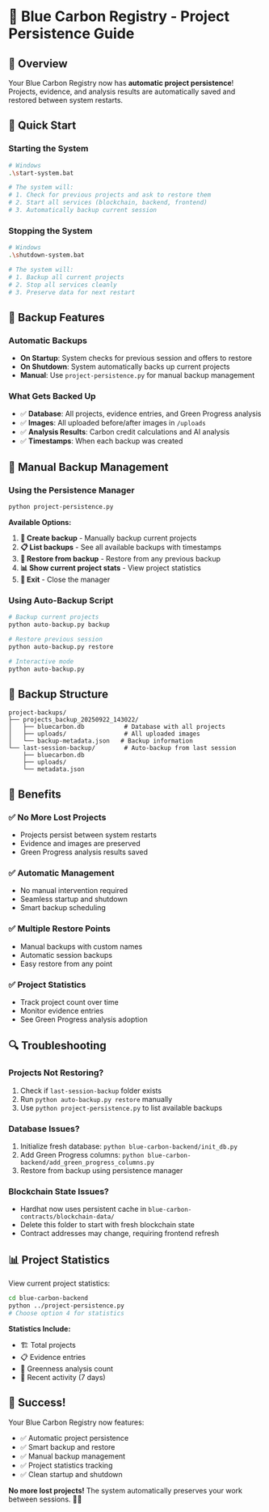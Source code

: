 # 🌿 Blue Carbon Registry - Project Persistence Guide

## 📖 Overview

Your Blue Carbon Registry now has **automatic project persistence**! Projects, evidence, and analysis results are automatically saved and restored between system restarts.

## 🚀 Quick Start

### Starting the System
```bash
# Windows
.\start-system.bat

# The system will:
# 1. Check for previous projects and ask to restore them
# 2. Start all services (blockchain, backend, frontend)  
# 3. Automatically backup current session
```

### Stopping the System
```bash
# Windows
.\shutdown-system.bat

# The system will:
# 1. Backup all current projects
# 2. Stop all services cleanly
# 3. Preserve data for next restart
```

## 💾 Backup Features

### Automatic Backups
- **On Startup**: System checks for previous session and offers to restore
- **On Shutdown**: System automatically backs up current projects
- **Manual**: Use `project-persistence.py` for manual backup management

### What Gets Backed Up
- ✅ **Database**: All projects, evidence entries, and Green Progress analysis
- ✅ **Images**: All uploaded before/after images in `/uploads`
- ✅ **Analysis Results**: Carbon credit calculations and AI analysis
- ✅ **Timestamps**: When each backup was created

## 🔧 Manual Backup Management

### Using the Persistence Manager
```bash
python project-persistence.py
```

**Available Options:**
1. **💾 Create backup** - Manually backup current projects
2. **📋 List backups** - See all available backups with timestamps
3. **🔄 Restore from backup** - Restore from any previous backup
4. **📊 Show current project stats** - View project statistics
5. **🚪 Exit** - Close the manager

### Using Auto-Backup Script
```bash
# Backup current projects
python auto-backup.py backup

# Restore previous session
python auto-backup.py restore

# Interactive mode
python auto-backup.py
```

## 📁 Backup Structure

```
project-backups/
├── projects_backup_20250922_143022/
│   ├── bluecarbon.db           # Database with all projects
│   ├── uploads/                # All uploaded images
│   └── backup-metadata.json   # Backup information
└── last-session-backup/        # Auto-backup from last session
    ├── bluecarbon.db
    ├── uploads/
    └── metadata.json
```

## 🎯 Benefits

### ✅ **No More Lost Projects**
- Projects persist between system restarts
- Evidence and images are preserved
- Green Progress analysis results saved

### ✅ **Automatic Management**  
- No manual intervention required
- Seamless startup and shutdown
- Smart backup scheduling

### ✅ **Multiple Restore Points**
- Manual backups with custom names
- Automatic session backups
- Easy restore from any point

### ✅ **Project Statistics**
- Track project count over time
- Monitor evidence entries
- See Green Progress analysis adoption

## 🔍 Troubleshooting

### Projects Not Restoring?
1. Check if `last-session-backup` folder exists
2. Run `python auto-backup.py restore` manually
3. Use `python project-persistence.py` to list available backups

### Database Issues?
1. Initialize fresh database: `python blue-carbon-backend/init_db.py`
2. Add Green Progress columns: `python blue-carbon-backend/add_green_progress_columns.py`
3. Restore from backup using persistence manager

### Blockchain State Issues?
- Hardhat now uses persistent cache in `blue-carbon-contracts/blockchain-data/`
- Delete this folder to start with fresh blockchain state
- Contract addresses may change, requiring frontend refresh

## 📊 Project Statistics

View current project statistics:
```bash
cd blue-carbon-backend
python ../project-persistence.py
# Choose option 4 for statistics
```

**Statistics Include:**
- 🏗️ Total projects
- 📋 Evidence entries  
- 🌱 Greenness analysis count
- 📅 Recent activity (7 days)

## 🎉 Success!

Your Blue Carbon Registry now features:
- ✅ Automatic project persistence
- ✅ Smart backup and restore
- ✅ Manual backup management
- ✅ Project statistics tracking
- ✅ Clean startup and shutdown

**No more lost projects!** The system automatically preserves your work between sessions. 🌱💚